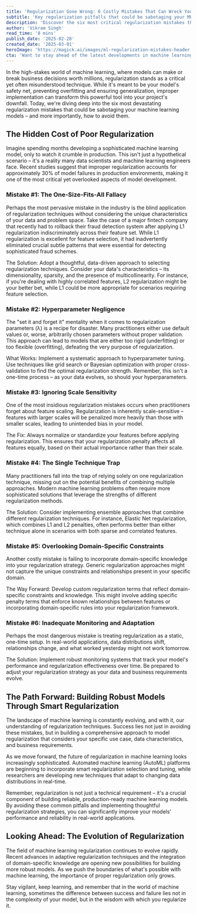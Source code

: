 ```yaml
---
title: 'Regularization Gone Wrong: 6 Costly Mistakes That Can Wreck Your Machine Learning Model'
subtitle: 'Key regularization pitfalls that could be sabotaging your ML models'
description: 'Discover the six most critical regularization mistakes that could be undermining your machine learning models. From the one-size-fits-all fallacy to inadequate monitoring, learn how to avoid these common pitfalls and implement effective regularization strategies for better model performance.'
author: 'Vikram Singh'
read_time: '8 mins'
publish_date: '2025-02-28'
created_date: '2025-03-01'
heroImage: 'https://magick.ai/images/ml-regularization-mistakes-header.jpg'
cta: 'Want to stay ahead of the latest developments in machine learning and AI? Follow us on LinkedIn for expert insights, best practices, and cutting-edge research in regularization techniques and beyond.'
---
```


In the high-stakes world of machine learning, where models can make or break business decisions worth millions, regularization stands as a critical yet often misunderstood technique. While it's meant to be your model's safety net, preventing overfitting and ensuring generalization, improper implementation can transform this powerful tool into your project's downfall. Today, we're diving deep into the six most devastating regularization mistakes that could be sabotaging your machine learning models – and more importantly, how to avoid them.

## The Hidden Cost of Poor Regularization

Imagine spending months developing a sophisticated machine learning model, only to watch it crumble in production. This isn't just a hypothetical scenario – it's a reality many data scientists and machine learning engineers face. Recent studies suggest that improper regularization accounts for approximately 30% of model failures in production environments, making it one of the most critical yet overlooked aspects of model development.

### Mistake #1: The One-Size-Fits-All Fallacy

Perhaps the most pervasive mistake in the industry is the blind application of regularization techniques without considering the unique characteristics of your data and problem space. Take the case of a major fintech company that recently had to rollback their fraud detection system after applying L1 regularization indiscriminately across their feature set. While L1 regularization is excellent for feature selection, it had inadvertently eliminated crucial subtle patterns that were essential for detecting sophisticated fraud schemes.

The Solution: Adopt a thoughtful, data-driven approach to selecting regularization techniques. Consider your data's characteristics – its dimensionality, sparsity, and the presence of multicollinearity. For instance, if you're dealing with highly correlated features, L2 regularization might be your better bet, while L1 could be more appropriate for scenarios requiring feature selection.

### Mistake #2: Hyperparameter Negligence

The "set it and forget it" mentality when it comes to regularization parameters (λ) is a recipe for disaster. Many practitioners either use default values or, worse, arbitrarily chosen parameters without proper validation. This approach can lead to models that are either too rigid (underfitting) or too flexible (overfitting), defeating the very purpose of regularization.

What Works: Implement a systematic approach to hyperparameter tuning. Use techniques like grid search or Bayesian optimization with proper cross-validation to find the optimal regularization strength. Remember, this isn't a one-time process – as your data evolves, so should your hyperparameters.

### Mistake #3: Ignoring Scale Sensitivity

One of the most insidious regularization mistakes occurs when practitioners forget about feature scaling. Regularization is inherently scale-sensitive – features with larger scales will be penalized more heavily than those with smaller scales, leading to unintended bias in your model.

The Fix: Always normalize or standardize your features before applying regularization. This ensures that your regularization penalty affects all features equally, based on their actual importance rather than their scale.

### Mistake #4: The Single Technique Trap

Many practitioners fall into the trap of relying solely on one regularization technique, missing out on the potential benefits of combining multiple approaches. Modern machine learning problems often require more sophisticated solutions that leverage the strengths of different regularization methods.

The Solution: Consider implementing ensemble approaches that combine different regularization techniques. For instance, Elastic Net regularization, which combines L1 and L2 penalties, often performs better than either technique alone in scenarios with both sparse and correlated features.

### Mistake #5: Overlooking Domain-Specific Constraints

Another costly mistake is failing to incorporate domain-specific knowledge into your regularization strategy. Generic regularization approaches might not capture the unique constraints and relationships present in your specific domain.

The Way Forward: Develop custom regularization terms that reflect domain-specific constraints and knowledge. This might involve adding specific penalty terms that enforce known relationships between features or incorporating domain-specific rules into your regularization framework.

### Mistake #6: Inadequate Monitoring and Adaptation

Perhaps the most dangerous mistake is treating regularization as a static, one-time setup. In real-world applications, data distributions shift, relationships change, and what worked yesterday might not work tomorrow.

The Solution: Implement robust monitoring systems that track your model's performance and regularization effectiveness over time. Be prepared to adjust your regularization strategy as your data and business requirements evolve.

## The Path Forward: Building Robust Models Through Smart Regularization

The landscape of machine learning is constantly evolving, and with it, our understanding of regularization techniques. Success lies not just in avoiding these mistakes, but in building a comprehensive approach to model regularization that considers your specific use case, data characteristics, and business requirements.

As we move forward, the future of regularization in machine learning looks increasingly sophisticated. Automated machine learning (AutoML) platforms are beginning to incorporate smart regularization selection and tuning, while researchers are developing new techniques that adapt to changing data distributions in real-time.

Remember, regularization is not just a technical requirement – it's a crucial component of building reliable, production-ready machine learning models. By avoiding these common pitfalls and implementing thoughtful regularization strategies, you can significantly improve your models' performance and reliability in real-world applications.

## Looking Ahead: The Evolution of Regularization

The field of machine learning regularization continues to evolve rapidly. Recent advances in adaptive regularization techniques and the integration of domain-specific knowledge are opening new possibilities for building more robust models. As we push the boundaries of what's possible with machine learning, the importance of proper regularization only grows.

Stay vigilant, keep learning, and remember that in the world of machine learning, sometimes the difference between success and failure lies not in the complexity of your model, but in the wisdom with which you regularize it.